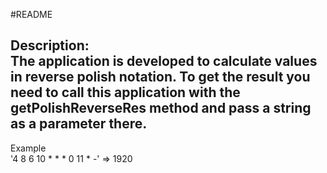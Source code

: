 #README

Description:   
The application is developed to calculate values in reverse polish notation.  To get the result you need to call this application with the getPolishReverseRes method and pass a string as a parameter there.  
---
  
Example  
'4 8 6 10 * * * 0 11 * -' => 1920


